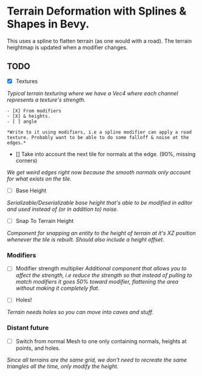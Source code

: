 
# Terrain Deformation with Splines & Shapes in Bevy.

This uses a spline to flatten terrain (as one would with a road). The terrain heightmap is updated when a modifier changes.

## TODO

- [X] Textures

*Typical terrain texturing where we have a Vec4 where each channel represents a texture's strength.*

    - [X] From modifiers
    - [X] & heights.
    - [ ] angle

    *Write to it using modifiers, i.e a spline modifier can apply a road texture. Probably want to be able to do some falloff & noise at the edges.*

- [] Take into account the next tile for normals at the edge. (90%, missing corners)

*We get weird edges right now because the smooth normals only account for what exists on the tile.*

- [ ] Base Height

*Serializable/Deserializable base height that's able to be modified in editor and used instead of (or in addition to) noise.*

- [ ] Snap To Terrain Height

*Component for snapping an entity to the height of terrain at it's XZ position whenever the tile is rebuilt. Should also include a height offset.*

### Modifiers

- [ ] Modifier strength multiplier
*Additional component that allows you to affect the strength, i.e reduce the strength so that instead of pulling to match modifiers it goes 50% toward modifier, flattening the area without making it completely flat.* 

- [ ] Holes!

*Terrain needs holes so you can move into caves and stuff.*

### Distant future

- [ ] Switch from normal Mesh to one only containing normals, heights at points, and holes.

*Since all terrains are the same grid, we don't need to recreate the same triangles all the time, only modify the height.*